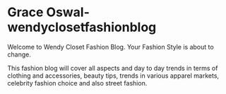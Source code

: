 # Grace Oswal-wendyclosetfashionblog


Welcome to Wendy Closet Fashion Blog. Your Fashion Style is about to change.


This fashion blog will cover all aspects and day to day trends in terms of clothing and accessories, beauty tips, trends in various apparel markets, celebrity fashion choice and also street fashion.


